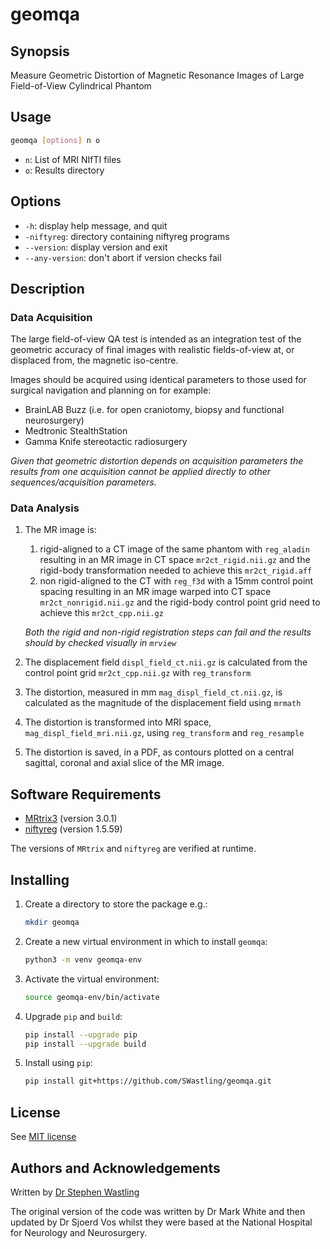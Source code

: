 # geomqa

## Synopsis
Measure Geometric Distortion of Magnetic Resonance Images of Large Field-of-View 
Cylindrical Phantom

## Usage

```bash
geomqa [options] n o
```
- `n`: List of MRI NIfTI files
- `o`: Results directory

## Options
- `-h`: display help message, and quit
- `-niftyreg`: directory containing niftyreg programs
- `--version`: display version and exit
- `--any-version`: don't abort if version checks fail 

## Description

### Data Acquisition
The large field-of-view QA test is intended as an integration test of the 
geometric accuracy of final images with realistic fields-of-view at, 
or displaced from, the magnetic iso-centre. 

Images should be acquired using identical parameters to those used for 
surgical navigation and planning on for example:
- BrainLAB Buzz (i.e. for open craniotomy, biopsy and functional neurosurgery)
- Medtronic StealthStation
- Gamma Knife stereotactic radiosurgery
 
_Given that geometric distortion depends on acquisition parameters the results 
from one acquisition cannot be applied directly to other sequences/acquisition 
parameters._ 

### Data Analysis
1. The MR image is:
   1. rigid-aligned to a CT image of the same phantom with `reg_aladin` resulting in
an MR image in CT space `mr2ct_rigid.nii.gz` and the rigid-body transformation 
needed to achieve this `mr2ct_rigid.aff`
   2. non rigid-aligned to the CT with `reg_f3d` with a 15mm control point spacing
resulting in an MR image warped into CT space `mr2ct_nonrigid.nii.gz` and the 
rigid-body control point grid need to achieve this `mr2ct_cpp.nii.gz`

    _Both the rigid and non-rigid registration steps can fail and the results should
    by checked visually in `mrview`_ 

2. The displacement field `displ_field_ct.nii.gz` is calculated from the control 
point grid `mr2ct_cpp.nii.gz` with `reg_transform`
  
3. The distortion, measured in mm `mag_displ_field_ct.nii.gz`, is calculated as the magnitude
 of the displacement field using `mrmath`

4. The distortion is transformed into MRI space, `mag_displ_field_mri.nii.gz`, using 
`reg_transform` and `reg_resample`

5. The distortion is saved, in a PDF, as contours plotted on a central sagittal, 
coronal and axial slice of the MR image.


## Software Requirements
- [MRtrix3](https://www.mrtrix.org/) (version 3.0.1)
- [niftyreg](https://github.com/KCL-BMEIS/niftyreg) (version 1.5.59)

The versions of `MRtrix` and  `niftyreg` are verified at runtime.

## Installing
1. Create a directory to store the package e.g.:

    ```bash
    mkdir geomqa
    ```

2. Create a new virtual environment in which to install `geomqa`:

    ```bash
    python3 -m venv geomqa-env
    ```
   
3. Activate the virtual environment:

    ```bash
    source geomqa-env/bin/activate
    ```

4. Upgrade `pip` and `build`:

    ```bash
    pip install --upgrade pip
    pip install --upgrade build
    ```

5. Install using `pip`:
    ```bash
    pip install git+https://github.com/SWastling/geomqa.git
    ```

## License
See [MIT license](./LICENSE)

## Authors and Acknowledgements
Written by [Dr Stephen Wastling](mailto:stephen.wastling@nhs.net) 

The original version of the code was written by Dr Mark White and then updated 
by Dr Sjoerd Vos whilst they were based at the National Hospital for 
Neurology and Neurosurgery.
